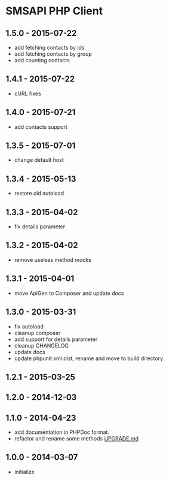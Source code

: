 # SMSAPI PHP Client

## 1.5.0 - 2015-07-22
* add fetching contacts by ids
* add fetching contacts by group
* add counting contacts

## 1.4.1 - 2015-07-22
* cURL fixes

## 1.4.0 - 2015-07-21
* add contacts support

## 1.3.5 - 2015-07-01
* change default host

## 1.3.4 - 2015-05-13
* restore old autoload

## 1.3.3 - 2015-04-02
* fix details parameter

## 1.3.2 - 2015-04-02
* remove useless method mocks

## 1.3.1 - 2015-04-01
* move ApiGen to Composer and update docs

## 1.3.0 - 2015-03-31
* fix autoload
* cleanup composer
* add support for details parameter
* cleanup CHANGELOG
* update docs
* update phpunit.xml.dist, rename and move to build directory

## 1.2.1 - 2015-03-25

## 1.2.0 - 2014-12-03

## 1.1.0 - 2014-04-23
* add documentation in PHPDoc format.
* refactor and rename some methods [UPGRADE.md](UPGRADE.md)

## 1.0.0 - 2014-03-07
* initialize

